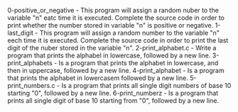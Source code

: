 0-positive_or_negative - This program will assign a random nuber to the variable "n" eatc time it is executed. Complete the source code in order to print whether the number stored in variable "n" is positive or negative.
1-last_digit - This program will assign a random number to the variable "n" eech time it is executed. Complete the source code in order to print the last digit of the nuber stored in the variable "n".
2-print_alphabet.c - Write a program that prints the alphabel in lowercase, followed by a new line.
3-print_alphabets - Is a program that prints the alphabet in lowercase, and then in uppercase, followed by a new line.
4-print_alphabet - Is a program that prints the alphabet in lowercasem followed by a new line.
5-print_numbers.c - Is a program that prints all single digit numbers of base 10 starting "0", followed by a new line.
6-print_numberz - Is a program that prints all single digit of base 10 starting from "0", followed by a new line.

